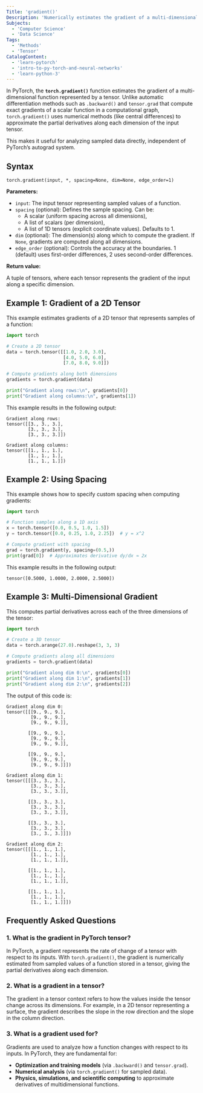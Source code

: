 ```yaml
---
Title: 'gradient()'
Description: 'Numerically estimates the gradient of a multi-dimensional function represented by a PyTorch tensor.'
Subjects:
  - 'Computer Science'
  - 'Data Science'
Tags:
  - 'Methods'
  - 'Tensor'
CatalogContent:
  - 'learn-pytorch'
  - 'intro-to-py-torch-and-neural-networks'
  - 'learn-python-3'
---
```


In PyTorch, the **`torch.gradient()`** function estimates the gradient of a multi-dimensional function represented by a tensor. Unlike automatic differentiation methods such as `.backward()` and `tensor.grad` that compute exact gradients of a scalar function in a computational graph, `torch.gradient()` uses numerical methods (like central differences) to approximate the partial derivatives along each dimension of the input tensor.

This makes it useful for analyzing sampled data directly, independent of PyTorch’s autograd system.

## Syntax

```pseudo
torch.gradient(input, *, spacing=None, dim=None, edge_order=1)
```

**Parameters:**

- `input`: The input tensor representing sampled values of a function.
- `spacing` (optional): Defines the sample spacing. Can be:
  - A scalar (uniform spacing across all dimensions),
  - A list of scalars (per dimension),
  - A list of 1D tensors (explicit coordinate values). Defaults to 1.
- `dim` (optional): The dimension(s) along which to compute the gradient. If `None`, gradients are computed along all dimensions.
- `edge_order` (optional): Controls the accuracy at the boundaries. 1 (default) uses first-order differences, 2 uses second-order differences.

**Return value:**

A tuple of tensors, where each tensor represents the gradient of the input along a specific dimension.

## Example 1: Gradient of a 2D Tensor

This example estimates gradients of a 2D tensor that represents samples of a function:

```py
import torch

# Create a 2D tensor
data = torch.tensor([[1.0, 2.0, 3.0],
                     [4.0, 5.0, 6.0],
                     [7.0, 8.0, 9.0]])

# Compute gradients along both dimensions
gradients = torch.gradient(data)

print("Gradient along rows:\n", gradients[0])
print("Gradient along columns:\n", gradients[1])
```

This example results in the following output:

```shell
Gradient along rows:
tensor([[3., 3., 3.],
        [3., 3., 3.],
        [3., 3., 3.]])

Gradient along columns:
tensor([[1., 1., 1.],
        [1., 1., 1.],
        [1., 1., 1.]])
```

## Example 2: Using Spacing

This example shows how to specify custom spacing when computing gradients:

```py
import torch

# Function samples along a 1D axis
x = torch.tensor([0.0, 0.5, 1.0, 1.5])
y = torch.tensor([0.0, 0.25, 1.0, 2.25])  # y = x^2

# Compute gradient with spacing
grad = torch.gradient(y, spacing=(0.5,))
print(grad[0])  # Approximates derivative dy/dx ≈ 2x
```

This example results in the following output:

```shell
tensor([0.5000, 1.0000, 2.0000, 2.5000])
```

## Example 3: Multi-Dimensional Gradient

This computes partial derivatives across each of the three dimensions of the tensor:

```py
import torch

# Create a 3D tensor
data = torch.arange(27.0).reshape(3, 3, 3)

# Compute gradients along all dimensions
gradients = torch.gradient(data)

print("Gradient along dim 0:\n", gradients[0])
print("Gradient along dim 1:\n", gradients[1])
print("Gradient along dim 2:\n", gradients[2])
```

The output of this code is:

```shell
Gradient along dim 0:
tensor([[[9., 9., 9.],
         [9., 9., 9.],
         [9., 9., 9.]],

        [[9., 9., 9.],
         [9., 9., 9.],
         [9., 9., 9.]],

        [[9., 9., 9.],
         [9., 9., 9.],
         [9., 9., 9.]]])

Gradient along dim 1:
tensor([[[3., 3., 3.],
         [3., 3., 3.],
         [3., 3., 3.]],

        [[3., 3., 3.],
         [3., 3., 3.],
         [3., 3., 3.]],

        [[3., 3., 3.],
         [3., 3., 3.],
         [3., 3., 3.]]])

Gradient along dim 2:
tensor([[[1., 1., 1.],
         [1., 1., 1.],
         [1., 1., 1.]],

        [[1., 1., 1.],
         [1., 1., 1.],
         [1., 1., 1.]],

        [[1., 1., 1.],
         [1., 1., 1.],
         [1., 1., 1.]]])
```

## Frequently Asked Questions

### 1. What is the gradient in PyTorch tensor?

In PyTorch, a gradient represents the rate of change of a tensor with respect to its inputs. With `torch.gradient()`, the gradient is numerically estimated from sampled values of a function stored in a tensor, giving the partial derivatives along each dimension.

### 2. What is a gradient in a tensor?

The gradient in a tensor context refers to how the values inside the tensor change across its dimensions. For example, in a 2D tensor representing a surface, the gradient describes the slope in the row direction and the slope in the column direction.

### 3. What is a gradient used for?

Gradients are used to analyze how a function changes with respect to its inputs. In PyTorch, they are fundamental for:

- **Optimization and training models** (via `.backward()` and `tensor.grad`).
- **Numerical analysis** (via `torch.gradient()` for sampled data).
- **Physics, simulations, and scientific computing** to approximate derivatives of multidimensional functions.
